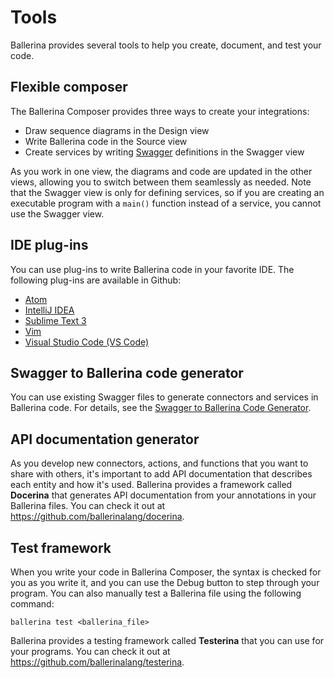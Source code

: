 # Tools

Ballerina provides several tools to help you create, document, and test your code.

## Flexible composer

The Ballerina Composer provides three ways to create your integrations:

* Draw sequence diagrams in the Design view
* Write Ballerina code in the Source view
* Create services by writing [Swagger](http://swagger.io) definitions in the Swagger view

As you work in one view, the diagrams and code are updated in the other views, allowing you to switch between them seamlessly as needed. Note that the Swagger view is only for defining services, so if you are creating an executable program with a `main()` function instead of a service, you cannot use the Swagger view. 

## IDE plug-ins

You can use plug-ins to write Ballerina code in your favorite IDE. The following plug-ins are available in Github:

* [Atom](https://github.com/ballerinalang/plugin-atom)
* [IntelliJ IDEA](https://github.com/ballerinalang/plugin-intellij)
* [Sublime Text 3](https://github.com/ballerinalang/plugin-sublimetext3)
* [Vim](https://github.com/ballerinalang/plugin-vim)
* [Visual Studio Code (VS Code)](https://github.com/ballerinalang/plugin-vscode)

## Swagger to Ballerina code generator

You can use existing Swagger files to generate connectors and services in Ballerina code. For details, see the [Swagger to Ballerina Code Generator](https://github.com/ballerinalang/tool-swagger-ballerina/tree/master/modules/swagger-ballerina-generator).

## API documentation generator

As you develop new connectors, actions, and functions that you want to share with others, it's important to add API documentation that describes each entity and how it's used. Ballerina provides a framework called **Docerina** that generates API documentation from your annotations in your Ballerina files. You can check it out at https://github.com/ballerinalang/docerina. 

## Test framework

When you write your code in Ballerina Composer, the syntax is checked for you as you write it, and you can use the Debug button to step through your program. You can also manually test a Ballerina file using the following command:

```
ballerina test <ballerina_file>
```
Ballerina provides a testing framework called **Testerina** that you can use for your programs. You can check it out at https://github.com/ballerinalang/testerina. 
